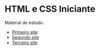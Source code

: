 # HTML e CSS Iniciante

Material de estudo.

* [Primeiro site](https://calebesoares.github.io/html-css/modulo_02/desafio10/android-02/android.html)
* [Segundo site](https://calebesoares.github.io/html-css/desafios/desafio12/index.html)
* [Terceiro site](https://calebesoares.github.io/projeto-redes-sociais/index.html)

